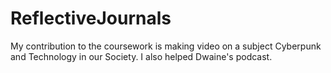 # ReflectiveJournals
My contribution to the coursework is making video on a subject Cyberpunk and Technology in our Society. I also helped Dwaine's podcast.
